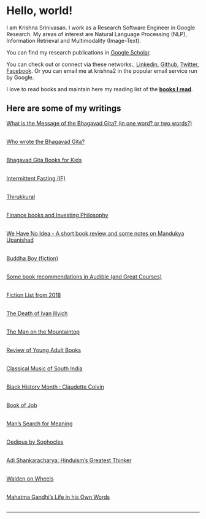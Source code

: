 <h1>Hello, world!</h1>
<!-- testing from github pages -->
I am Krishna Srinivasan. I work as a Research Software Engineer in Google Research. My areas of interest are Natural Language Processing (NLP), Information Retrieval and Multimodality (Image-Text). 

<!--
I have previously worked at Apple, IBM, blekko (acquired by IBM), Yahoo, IronPort (acquired by Cisco) and Excite@Home. I did my Masters in Information Systems Management at Carnegie Mellon University (Pittsburgh, PA), my Bachelors in Electronics and Instrumentation Engineering at SASTRA (in Thanjavur and back then it was called Shanmugha College of Engineering, Bharathidasan University) and I attended Vikaasa Matriculation Higher Secondary School in the beautiful temple city of Madurai, Tamil Nadu.
-->

You can find my research publications in <a href="https://scholar.google.com/citations?user=aYn5qFUAAAAJ&hl=en">Google Scholar</a>.

You can check out or connect via these networks:, <a href="https://linkedin.com/in/krishna2">Linkedin</a>, <a href="https://github.com/krishna2">Github</a>, <a href="https://twitter.com/krishna2">Twitter</a>, <a href="https://www.facebook.com/Krishna2/">Facebook</a>. Or you can email me at krishna2 in the popular email service run by Google.

I love to read books and maintain here my reading list of the <b><a href="/books">books I read</a></b>.


<h2>Here are some of my writings</h2>

<a href="https://krishna2.com/bg/bg-message">What is the Message of the Bhagavad Gita? (in one word? or two words?)</a>
<br /><br />

<a href="https://krishna2.com/bg/author">Who wrote the Bhagavad Gita?</a>
<br /><br />

<a href="https://krishna2.com/bg/books-for-kids">Bhagavad Gita Books for Kids</a>
<br /><br />

<a href="https://krishna2.com/if">Intermittent Fasting (IF)</a>
<br /><br />

<a href="https://krishna2.com/thirukkural">Thirukkural</a>
<br /><br />

<a href="https://krishna2.com/books-finance">Finance books and Investing Philosophy</a>
<br /><br />

<a href="https://krishna2.com/2021-we-have-no-idea">We Have No Idea - A short book review and some notes on Mandukya Upanishad</a>
<br /><br />

<a href="https://krishna2.com/2021-buddha-boy">Buddha Boy (fiction)</a>
<br /><br />

<a href="https://krishna2.com/books-audible-reco">Some book recommendations in Audible (and Great Courses)</a>
<br /><br />

<a href="http://krishna2.com/2018-books-fiction">Fiction List from 2018</a>
<br /><br />

<a href="http://krishna2.com/2019-books-3-tolstoy-ivan-illyich">The Death of Ivan Illyich</a>
<br /><br />

<a href="http://krishna2.com/2019-books-4-the-man-on-the-mountaintop">The Man on the Mountaintop</a>
<br /><br />

<a href="http://krishna2.com/2019-books-Jan-young-adult">Review of Young Adult Books</a>
<br /><br />

<a href="http://krishna2.com/2019-books-classical-music-of-south-india">Classical Music of South India</a>
<br /><br />

<a href="http://krishna2.com/2019-books-claudette-colvin">Black History Month : Claudette Colvin</a>
<br /><br />

<a href="http://krishna2.com/2019-books-job">Book of Job</a>
<br /><br />

<a href="http://krishna2.com/2019-books-mans-search-for-meaning-viktor-frankl">Man’s Search for Meaning</a>
<br /><br />

<a href="http://krishna2.com/2019-books-oedipus-sophocles">Oedipus by Sophocles</a>
<br /><br />

<a href="http://krishna2.com/2019-books-shankaracharya">Adi Shankaracharya: Hinduism’s Greatest Thinker</a>
<br /><br />

<a href="http://krishna2.com/2019-books-walden-on-wheels">Walden on Wheels</a>
<br /><br />

<a href="http://krishna2.com/2019-mahatma-gandhi">Mahatma Gandhi’s Life in his Own Words</a>
<br /><br />

<hr /><br />

